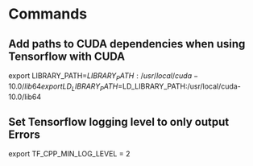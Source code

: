 # Commands

## Add paths to CUDA dependencies when using Tensorflow with CUDA

export LIBRARY_PATH=$LIBRARY_PATH:/usr/local/cuda-10.0/lib64
export LD_LIBRARY_PATH=$LD_LIBRARY_PATH:/usr/local/cuda-10.0/lib64

## Set Tensorflow logging level to only output Errors

export TF_CPP_MIN_LOG_LEVEL = 2
